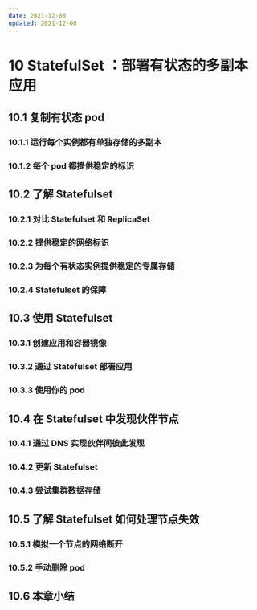 ```yaml
---
date: 2021-12-08
updated: 2021-12-08
---
```


# 10 StatefulSet ：部署有状态的多副本应用

## 10.1 复制有状态 pod

### 10.1.1 运行每个实例都有单独存储的多副本

### 10.1.2 每个 pod 都提供稳定的标识

## 10.2 了解 Statefulset

### 10.2.1 对比 Statefulset 和 ReplicaSet

### 10.2.2 提供稳定的网络标识

### 10.2.3 为每个有状态实例提供稳定的专属存储

### 10.2.4 Statefulset 的保障

## 10.3 使用 Statefulset

### 10.3.1 创建应用和容器镜像

### 10.3.2 通过 Statefulset 部署应用

### 10.3.3 使用你的 pod

## 10.4 在 Statefulset 中发现伙伴节点

### 10.4.1 通过 DNS 实现伙伴间彼此发现

### 10.4.2 更新 Statefulset

### 10.4.3 尝试集群数据存储

## 10.5 了解 Statefulset 如何处理节点失效

### 10.5.1 模拟一个节点的网络断开

### 10.5.2 手动删除 pod

## 10.6 本章小结
